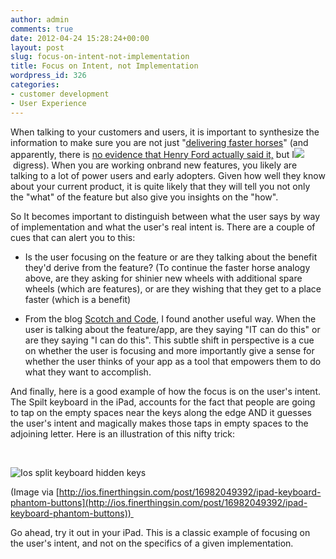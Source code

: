 ```yaml
---
author: admin
comments: true
date: 2012-04-24 15:28:24+00:00
layout: post
slug: focus-on-intent-not-implementation
title: Focus on Intent, not Implementation
wordpress_id: 326
categories:
- customer development
- User Experience
---
```


When talking to your customers and users, it is important to synthesize the information to make sure you are not just "[delivering faster horses](http://www.goodreads.com/quotes/show/15297)" (and apparently, there is [no evidence that Henry Ford actually said it,](http://blogs.hbr.org/cs/2011/08/henry_ford_never_said_the_fast.html) but I![](http://29.media.tumblr.com/tumblr_l4srykesbA1qz6pqio1_500.png) digress). When you are working onbrand new features, you likely are talking to a lot of power users and early adopters. Given how well they know about your current product, it is quite likely that they will tell you not only the "what" of the feature but also give you insights on the "how".







So It becomes important to distinguish between what the user says by way of implementation and what the user's real intent is. There are a couple of cues that can alert you to this:






  * Is the user focusing on the feature or are they talking about the benefit they'd derive from the feature? (To continue the faster horse analogy above, are they asking for shinier new wheels with additional spare wheels (which are features), or are they wishing that they get to a place faster (which is a benefit)


  * From the blog [Scotch and Code](http://scotchandcode.com/2011/11/23/356/), I found another useful way. When the user is talking about the feature/app, are they saying "IT can do this" or are they saying "I can do this". This subtle shift in perspective is a cue on whether the user is focusing and more importantly give a sense for whether the user thinks of your app as a tool that empowers them to do what they want to accomplish. 




And finally, here is a good example of how the focus is on the user's intent. The Spilt keyboard in the iPad, accounts for the fact that people are going to tap on the empty spaces near the keys along the edge AND it guesses the user's intent and magically makes those taps in empty spaces to the adjoining letter. Here is an illustration of this nifty trick: 




 




![Ios split keyboard hidden keys](http://www.startupproductmanager.com/wp-content/uploads/2012/04/ios-split-keyboard-hidden-keys.jpg)




(Image via [http://ios.finerthingsin.com/post/16982049392/ipad-keyboard-phantom-buttons](http://ios.finerthingsin.com/post/16982049392/ipad-keyboard-phantom-buttons)) 




Go ahead, try it out in your iPad. This is a classic example of focusing on the user's intent, and not on the specifics of a given implementation. 



